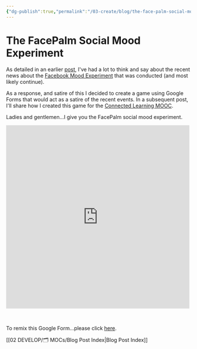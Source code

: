 ```yaml
---
{"dg-publish":true,"permalink":"/03-create/blog/the-face-palm-social-mood-experiment/","title":"The FacePalm Social Mood Experiment","tags":["google-forms","make","research","social-media","social-networking"]}
---
```


# The FacePalm Social Mood Experiment

As detailed in an earlier [post](http://wiobyrne.com/facebooks-secret-mood-experiment-and-the-challenges-of-living-online/), I've had a lot to think and say about the recent news about the [Facebook Mood Experiment](http://www.wired.com/2014/06/everything-you-need-to-know-about-facebooks-manipulative-experiment/) that was conducted (and most likely continue).

As a response, and satire of this I decided to create a game using Google Forms that would act as a satire of the recent events. In a subsequent post, I'll share how I created this game for the [Connected Learning MOOC](http://blog.nwp.org/clmooc/).

Ladies and gentlemen...I give you the FacePalm social mood experiment. 

<iframe src="https://docs.google.com/forms/d/1SRml_YO0NwYZPLNGOqj8XqXNc3LeIBgRHy0JT4wTuvg/viewform?embedded=true" width="500" height="500" frameborder="0" marginwidth="0" marginheight="0">Loading...</iframe>

 

To remix this Google Form...please click [here](http://goo.gl/esUCmF).

[[02 DEVELOP/🗂️ MOCs/Blog Post Index\|Blog Post Index]]